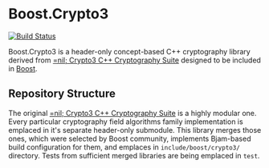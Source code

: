 # Boost.Crypto3
[![Build Status](https://travis-ci.com/NilFoundation/boost-crypto3.svg?branch=master)](https://travis-ci.com/NilFoundation/boost-crypto3)

Boost.Crypto3 is a header-only concept-based C++ cryptography library derived from
 [=nil; Crypto3 C++ Cryptography Suite](https://github.com/nilfoundation/crypto3.git) 
 designed to be included in [Boost](https://boost.org).
 
## Repository Structure
 
The original [=nil; Crypto3 C++ Cryptography Suite](https://github.com/nilfoundation/crypto3.git) is a highly
modular one. Every particular cryptography field algorithms family implementation is emplaced in it's separate 
header-only submodule. This library merges those ones, which were selected by Boost community, implements 
Bjam-based build configuration for them, and emplaces in `include/boost/crypto3/` directory. 
Tests from sufficient merged libraries are being emplaced in `test`.